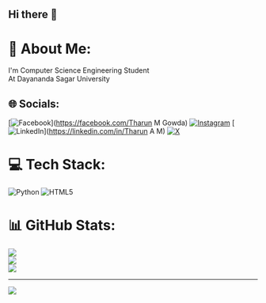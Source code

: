 ## Hi there 👋
# 💫 About Me:
I'm Computer Science Engineering Student<br>At Dayananda Sagar University


## 🌐 Socials:
[![Facebook](https://img.shields.io/badge/Facebook-%231877F2.svg?logo=Facebook&logoColor=white)](https://facebook.com/Tharun M Gowda) [![Instagram](https://img.shields.io/badge/Instagram-%23E4405F.svg?logo=Instagram&logoColor=white)](https://instagram.com/tharun._.gowda__) [![LinkedIn](https://img.shields.io/badge/LinkedIn-%230077B5.svg?logo=linkedin&logoColor=white)](https://linkedin.com/in/Tharun A M) [![X](https://img.shields.io/badge/X-black.svg?logo=X&logoColor=white)](https://x.com/tharun_gowda19) 

# 💻 Tech Stack:
![Python](https://img.shields.io/badge/python-3670A0?style=flat&logo=python&logoColor=ffdd54) ![HTML5](https://img.shields.io/badge/html5-%23E34F26.svg?style=flat&logo=html5&logoColor=white)
# 📊 GitHub Stats:
![](https://github-readme-stats.vercel.app/api?username=Tharun1936&theme=shadow_blue&hide_border=false&include_all_commits=true&count_private=true)<br/>
![](https://github-readme-streak-stats.herokuapp.com/?user=Tharun1936&theme=shadow_blue&hide_border=false)<br/>
![](https://github-readme-stats.vercel.app/api/top-langs/?username=Tharun1936&theme=shadow_blue&hide_border=false&include_all_commits=true&count_private=true&layout=compact)

---
[![](https://visitcount.itsvg.in/api?id=Tharun1936&icon=0&color=0)](https://visitcount.itsvg.in)

<!-- Proudly created with GPRM ( https://gprm.itsvg.in ) -->

<!--
**Tharun1936/Tharun1936** is a ✨ _special_ ✨ repository because its `README.md` (this file) appears on your GitHub profile.

Here are some ideas to get you started:

- 🔭 I’m currently working on ...
- 🌱 I’m currently learning ...
- 👯 I’m looking to collaborate on ...
- 🤔 I’m looking for help with ...
- 💬 Ask me about ...
- 📫 How to reach me: ...
- 😄 Pronouns: ...
- ⚡ Fun fact: ...
-->
